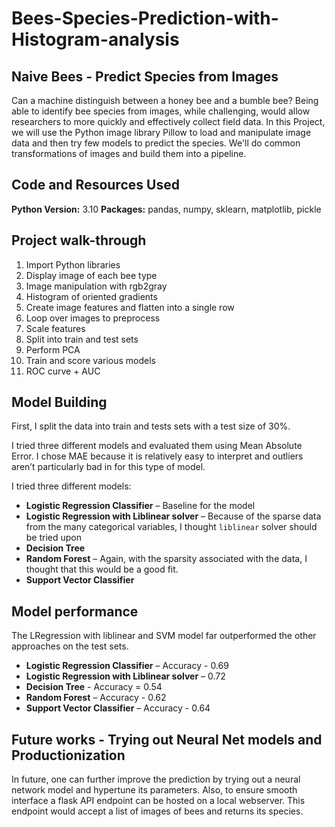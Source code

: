 # Bees-Species-Prediction-with-Histogram-analysis
## Naive Bees - Predict Species from Images

Can a machine distinguish between a honey bee and a bumble bee? Being able to identify bee species from images, while challenging, would allow researchers to more quickly and effectively collect field data. In this Project, we will use the Python image library Pillow to load and manipulate image data and then try few models to predict the species. We'll do common transformations of images and build them into a pipeline.

## Code and Resources Used 
**Python Version:** 3.10
**Packages:** pandas, numpy, sklearn, matplotlib, pickle  


## Project walk-through
1. Import Python libraries
2. Display image of each bee type
3. Image manipulation with rgb2gray
4. Histogram of oriented gradients
5. Create image features and flatten into a single row
6. Loop over images to preprocess
7. Scale features
8. Split into train and test sets
9. Perform PCA
10. Train and score various models
11. ROC curve + AUC

## Model Building 

First, I split the data into train and tests sets with a test size of 30%.   

I tried three different models and evaluated them using Mean Absolute Error. I chose MAE because it is relatively easy to interpret and outliers aren’t particularly bad in for this type of model.   

I tried three different models:
*	**Logistic Regression Classifier** – Baseline for the model
*	**Logistic Regression with Liblinear solver** – Because of the sparse data from the many categorical variables, I thought `liblinear` solver should be tried upon
*   **Decision Tree**
*	**Random Forest** – Again, with the sparsity associated with the data, I thought that this would be a good fit. 
*   **Support Vector Classifier**

## Model performance
The LRegression with liblinear and SVM model far outperformed the other approaches on the test sets. 
*	**Logistic Regression Classifier** – Accuracy - 0.69
*	**Logistic Regression with Liblinear solver** – 0.72
*   **Decision Tree** - Accuracy = 0.54
*	**Random Forest** – Accuracy - 0.62
*   **Support Vector Classifier** – Accuracy - 0.64

## Future works - Trying out Neural Net models and Productionization 
In future, one can further improve the prediction by trying out a neural network model and hypertune its parameters. Also, to ensure smooth interface a flask API endpoint can be hosted on a local webserver. This endpoint would accept a list of images of bees and returns its species.


